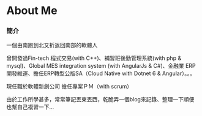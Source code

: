# 

# About Me

### 簡介
一個由南跑到北又折返回南部的軟體人

曾開發過Fin-tech 程式交易(with C++)、補習班後勤管理系統(with php & mysql)、Global MES integration system (with AngularJs & C#)、金融業 ERP開發維運、擔任ERP轉型公版SA（Cloud Native with Dotnet 6 & Angular）。。。

現任職於軟體新創公司 擔任專案ＰＭ（with scrum）

由於工作所學甚多，常常筆記丟東丟西，乾脆弄一個blog來記錄、整理一下順便也幫自己複習一下…



